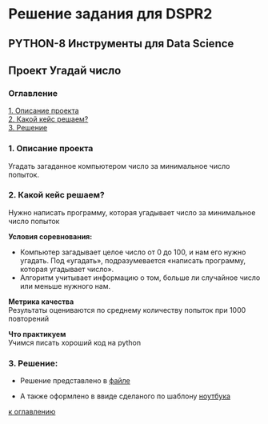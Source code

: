 # Решение задания для DSPR2

## PYTHON-8 Инструменты для Data Science

## Проект Угадай число

### Оглавление  
[1. Описание проекта](README.md#1-описание-проекта)  
[2. Какой кейс решаем?](#2-какой-кейс-решаем)  
[3. Решение](#3-решение)  

### 1. Описание проекта    
Угадать загаданное компьютером число за минимальное число попыток.



### 2. Какой кейс решаем?    
Нужно написать программу, которая угадывает число за минимальное число попыток

**Условия соревнования:**  
- Компьютер загадывает целое число от 0 до 100, и нам его нужно угадать. Под «угадать», подразумевается «написать программу, которая угадывает число».
- Алгоритм учитывает информацию о том, больше ли случайное число или меньше нужного нам.

**Метрика качества**     
Результаты оцениваются по среднему количеству попыток при 1000 повторений

**Что практикуем**     
Учимся писать хороший код на python


### 3. Решение: 
* Решение представлено в [файле](game_my_solution.py)

* А также оформлено в ввиде сделаного по шаблону [ноутбука](my_solution_game_v3.ipynb)


[к оглавлению](#оглавление)

